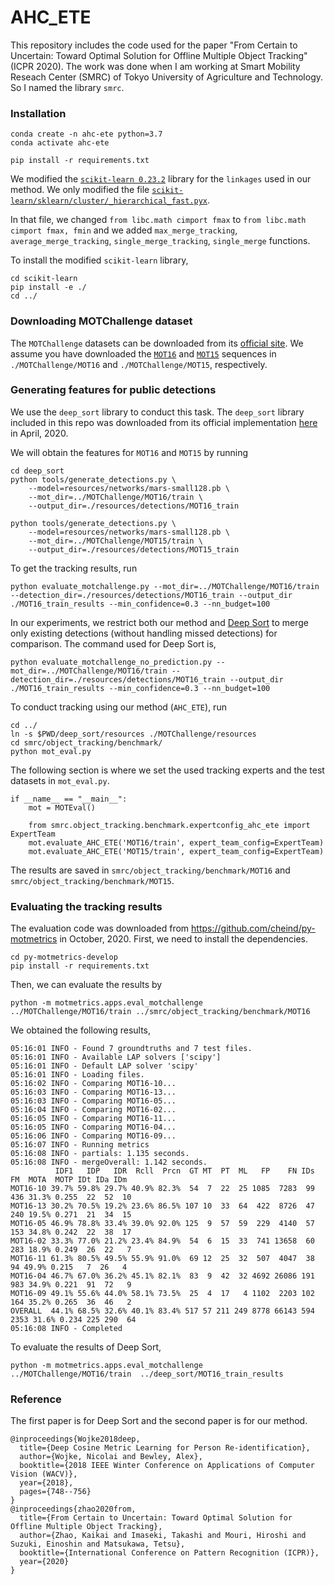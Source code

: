 # AHC_ETE

This repository includes the code used for the paper "From Certain to Uncertain: Toward Optimal Solution for Offline Multiple Object Tracking" (ICPR 2020).
The work was done when I am working at Smart Mobility Reseach Center (SMRC) of Tokyo University of Agriculture and Technology.
So I named the library `smrc`.

### Installation

```
conda create -n ahc-ete python=3.7
conda activate ahc-ete

pip install -r requirements.txt

```

We modified the [`scikit-learn 0.23.2`](https://github.com/scikit-learn/scikit-learn) library for the `linkages`
used in our method.
We only modified the file [`scikit-learn/sklearn/cluster/_hierarchical_fast.pyx`](scikit-learn/sklearn/cluster/_hierarchical_fast.pyx).

In that file, we changed `from libc.math cimport fmax` to `from libc.math cimport fmax, fmin` and
we added `max_merge_tracking`, `average_merge_tracking`, 
`single_merge_tracking`, `single_merge` functions.


To install the modified `scikit-learn` library, 

```
cd scikit-learn
pip install -e ./
cd ../
```


### Downloading MOTChallenge dataset

The `MOTChallenge` datasets can be downloaded from its [official site](https://motchallenge.net/). We assume you
have downloaded the [`MOT16`](https://motchallenge.net/data/MOT16/) and 
[`MOT15`](https://motchallenge.net/data/2D_MOT_2015/) sequences in `./MOTChallenge/MOT16` and `./MOTChallenge/MOT15`, respectively. 

### Generating features for public detections

We use the `deep_sort` library to conduct this task.
The `deep_sort` library included in this repo was downloaded from its official implementation [here](https://github.com/nwojke/deep_sort) 
in April, 2020.

We will obtain the features for `MOT16` and `MOT15` by running 
```
cd deep_sort
python tools/generate_detections.py \
    --model=resources/networks/mars-small128.pb \
    --mot_dir=../MOTChallenge/MOT16/train \
    --output_dir=./resources/detections/MOT16_train

python tools/generate_detections.py \
    --model=resources/networks/mars-small128.pb \
    --mot_dir=../MOTChallenge/MOT15/train \
    --output_dir=./resources/detections/MOT15_train
```
To get the tracking results, run 
```
python evaluate_motchallenge.py --mot_dir=../MOTChallenge/MOT16/train --detection_dir=./resources/detections/MOT16_train --output_dir ./MOT16_train_results --min_confidence=0.3 --nn_budget=100
```

In our experiments, we restrict both our method and [Deep Sort](https://arxiv.org/abs/1703.07402) to merge only existing detections 
(without handling missed detections) for comparison. The command used for Deep Sort is,

```
python evaluate_motchallenge_no_prediction.py --mot_dir=../MOTChallenge/MOT16/train --detection_dir=./resources/detections/MOT16_train --output_dir ./MOT16_train_results --min_confidence=0.3 --nn_budget=100
```

To conduct tracking using  our method (`AHC_ETE`), run  

```
cd ../
ln -s $PWD/deep_sort/resources ./MOTChallenge/resources
cd smrc/object_tracking/benchmark/
python mot_eval.py
```

The following section is where we set the used tracking experts and the test datasets in `mot_eval.py`.
```
if __name__ == "__main__":
    mot = MOTEval()

    from smrc.object_tracking.benchmark.expertconfig_ahc_ete import ExpertTeam
    mot.evaluate_AHC_ETE('MOT16/train', expert_team_config=ExpertTeam)
    mot.evaluate_AHC_ETE('MOT15/train', expert_team_config=ExpertTeam)

```
The results are saved in `smrc/object_tracking/benchmark/MOT16` and `smrc/object_tracking/benchmark/MOT15`.

### Evaluating the tracking results

The evaluation code was downloaded from https://github.com/cheind/py-motmetrics in October, 2020.
First, we need to install the dependencies.
```
cd py-motmetrics-develop
pip install -r requirements.txt
```

Then, we can evaluate the results by
```
python -m motmetrics.apps.eval_motchallenge ../MOTChallenge/MOT16/train ../smrc/object_tracking/benchmark/MOT16
```
We obtained the following results,
```
05:16:01 INFO - Found 7 groundtruths and 7 test files.
05:16:01 INFO - Available LAP solvers ['scipy']
05:16:01 INFO - Default LAP solver 'scipy'
05:16:01 INFO - Loading files.
05:16:02 INFO - Comparing MOT16-10...
05:16:03 INFO - Comparing MOT16-13...
05:16:03 INFO - Comparing MOT16-05...
05:16:04 INFO - Comparing MOT16-02...
05:16:05 INFO - Comparing MOT16-11...
05:16:05 INFO - Comparing MOT16-04...
05:16:06 INFO - Comparing MOT16-09...
05:16:07 INFO - Running metrics
05:16:08 INFO - partials: 1.135 seconds.
05:16:08 INFO - mergeOverall: 1.142 seconds.
          IDF1   IDP   IDR  Rcll  Prcn  GT MT  PT  ML   FP    FN IDs    FM  MOTA  MOTP IDt IDa IDm
MOT16-10 39.7% 59.8% 29.7% 40.9% 82.3%  54  7  22  25 1085  7283  99   436 31.3% 0.255  22  52  10
MOT16-13 30.2% 70.5% 19.2% 23.6% 86.5% 107 10  33  64  422  8726  47   240 19.5% 0.271  21  34  15
MOT16-05 46.9% 78.8% 33.4% 39.0% 92.0% 125  9  57  59  229  4140  57   153 34.8% 0.242  22  38  17
MOT16-02 33.3% 77.0% 21.2% 23.4% 84.9%  54  6  15  33  741 13658  60   283 18.9% 0.249  26  22   7
MOT16-11 61.3% 80.5% 49.5% 55.9% 91.0%  69 12  25  32  507  4047  38    94 49.9% 0.215   7  26   4
MOT16-04 46.7% 67.0% 36.2% 45.1% 82.1%  83  9  42  32 4692 26086 191   983 34.9% 0.221  91  72   9
MOT16-09 49.1% 55.6% 44.0% 58.1% 73.5%  25  4  17   4 1102  2203 102   164 35.2% 0.265  36  46   2
OVERALL  44.1% 68.5% 32.6% 40.1% 83.4% 517 57 211 249 8778 66143 594  2353 31.6% 0.234 225 290  64
05:16:08 INFO - Completed
```

To evaluate the results of Deep Sort,
```
python -m motmetrics.apps.eval_motchallenge ../MOTChallenge/MOT16/train  ../deep_sort/MOT16_train_results
```

### Reference 
The first paper is for Deep Sort and the second paper is for our method.
```
@inproceedings{Wojke2018deep,
  title={Deep Cosine Metric Learning for Person Re-identification},
  author={Wojke, Nicolai and Bewley, Alex},
  booktitle={2018 IEEE Winter Conference on Applications of Computer Vision (WACV)},
  year={2018},
  pages={748--756}
}
@inproceedings{zhao2020from,
  title={From Certain to Uncertain: Toward Optimal Solution for Offline Multiple Object Tracking},
  author={Zhao, Kaikai and Imaseki, Takashi and Mouri, Hiroshi and Suzuki, Einoshin and Matsukawa, Tetsu},
  booktitle={International Conference on Pattern Recognition (ICPR)},
  year={2020}
}

```